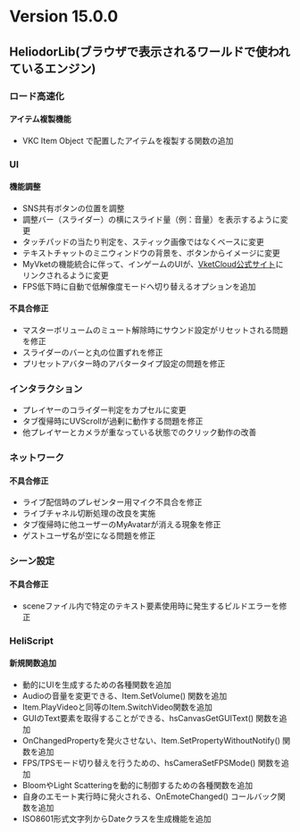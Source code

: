 # Version 15.0.0

## HeliodorLib(ブラウザで表示されるワールドで使われているエンジン)

### ロード高速化

#### アイテム複製機能
- VKC Item Object で配置したアイテムを複製する関数の追加

### UI

#### 機能調整
- SNS共有ボタンの位置を調整
- 調整バー（スライダー）の横にスライド量（例：音量）を表示するように変更
- タッチパッドの当たり判定を、スティック画像ではなくベースに変更
- テキストチャットのミニウィンドウの背景を、ボタンからイメージに変更
- MyVketの機能統合に伴って、インゲームのUIが、[VketCloud公式サイト](https://cloud.vket.com)にリンクされるように変更
- FPS低下時に自動で低解像度モードへ切り替えるオプションを追加

#### 不具合修正
- マスターボリュームのミュート解除時にサウンド設定がリセットされる問題を修正
- スライダーのバーと丸の位置ずれを修正
- プリセットアバター時のアバタータイプ設定の問題を修正

### インタラクション
- プレイヤーのコライダー判定をカプセルに変更
- タブ復帰時にUVScrollが過剰に動作する問題を修正
- 他プレイヤーとカメラが重なっている状態でのクリック動作の改善

### ネットワーク

#### 不具合修正
- ライブ配信時のプレゼンター用マイク不具合を修正
- ライブチャネル切断処理の改良を実施
- タブ復帰時に他ユーザーのMyAvatarが消える現象を修正
- ゲストユーザ名が空になる問題を修正

### シーン設定

#### 不具合修正
- sceneファイル内で特定のテキスト要素使用時に発生するビルドエラーを修正

### HeliScript

#### 新規関数追加
- 動的にUIを生成するための各種関数を追加
- Audioの音量を変更できる、Item.SetVolume() 関数を追加
- Item.PlayVideoと同等のItem.SwitchVideo関数を追加
- GUIのText要素を取得することができる、hsCanvasGetGUIText() 関数を追加
- OnChangedPropertyを発火させない、Item.SetPropertyWithoutNotify() 関数を追加
- FPS/TPSモード切り替えを行うための、hsCameraSetFPSMode() 関数を追加
- BloomやLight Scatteringを動的に制御するための各種関数を追加
- 自身のエモート実行時に発火される、OnEmoteChanged() コールバック関数を追加
- ISO8601形式文字列からDateクラスを生成機能を追加
